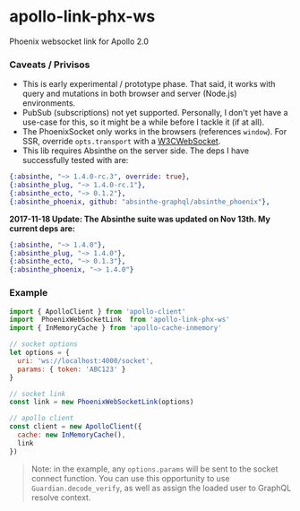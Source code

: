 # apollo-link-phx-ws
Phoenix websocket link for Apollo 2.0

### Caveats / Privisos

* This is early experimental / prototype phase.  That said, it works with query and mutations in both browser and server (Node.js) environments.
* PubSub (subscriptions) not yet supported.  Personally, I don't yet have a use-case for this, so it might be a while before I tackle it (if at all).
* The PhoenixSocket only works in the browsers (references `window`).  For SSR, override `opts.transport` with a [W3CWebSocket](https://www.npmjs.com/package/websocket).
* This lib requires Absinthe on the server side.  The deps I have successfully tested with are:

```elixir
{:absinthe, "~> 1.4.0-rc.3", override: true},
{:absinthe_plug, "~> 1.4.0-rc.1"},
{:absinthe_ecto, "~> 0.1.2"},
{:absinthe_phoenix, github: "absinthe-graphql/absinthe_phoenix"},
```

**2017-11-18 Update: The Absinthe suite was updated on Nov 13th. My current deps are:**

```elixir
{:absinthe, "~> 1.4.0"},
{:absinthe_plug, "~> 1.4.0"},
{:absinthe_ecto, "~> 0.1.3"},
{:absinthe_phoenix, "~> 1.4.0"}

```


### Example

```javascript
import { ApolloClient } from 'apollo-client'
import  PhoenixWebSocketLink  from 'apollo-link-phx-ws'
import { InMemoryCache } from 'apollo-cache-inmemory'

// socket options
let options = {
  uri: 'ws://localhost:4000/socket',
  params: { token: 'ABC123' }
}

// socket link
const link = new PhoenixWebSocketLink(options)

// apollo client
const client = new ApolloClient({
  cache: new InMemoryCache(),
  link
})
```

> Note: in the example, any `options.params` will be sent to the socket connect function.  You can use this opportunity to use `Guardian.decode_verify`, as well as assign the loaded user to GraphQL resolve context.
